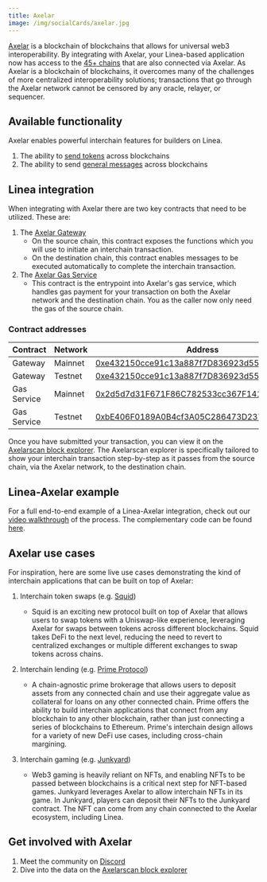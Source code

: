 ```yaml
---
title: Axelar
image: /img/socialCards/axelar.jpg
---
```


[Axelar](https://docs.axelar.dev/) is a blockchain of blockchains that allows
for universal web3 interoperability. By integrating with Axelar, your
Linea-based application now has access to the
[45+ chains](https://axelarscan.io/) that are also connected via Axelar. As
Axelar is a blockchain of blockchains, it overcomes many of the challenges of
more centralized interoperability solutions; transactions that go through the
Axelar network cannot be censored by any oracle, relayer, or sequencer.

## Available functionality

Axelar enables powerful interchain features for builders on Linea.

1. The ability to
   [send tokens](https://docs.axelar.dev/dev/send-tokens/overview) across
   blockchains
1. The ability to send
   [general messages](https://docs.axelar.dev/dev/general-message-passing/overview)
   across blockchains

## Linea integration

When integrating with Axelar there are two key contracts that need to be
utilized. These are:

1. The [Axelar Gateway](https://docs.axelar.dev/learn#gateway-smart-contracts)
   - On the source chain, this contract exposes the functions which you will use
     to initiate an interchain transaction.
   - On the destination chain, this contract enables messages to be executed
     automatically to complete the interchain transaction.
1. The
   [Axelar Gas Service](https://docs.axelar.dev/dev/general-message-passing/gas-services/intro)
   - This contract is the entrypoint into Axelar's gas service, which handles
     gas payment for your transaction on both the Axelar network and the
     destination chain. You as the caller now only need the gas of the source
     chain.

### Contract addresses

| Contract    | Network | Address                                                                                                                          | networkId |
| ----------- | ------- | -------------------------------------------------------------------------------------------------------------------------------- | --------- |
| Gateway     | Mainnet | [0xe432150cce91c13a887f7D836923d5597adD8E31](https://lineascan.build/address/0xe432150cce91c13a887f7D836923d5597adD8E31)         | 59144     |
| Gateway     | Testnet | [0xe432150cce91c13a887f7D836923d5597adD8E31](https://sepolia.lineascan.build/address/0xe432150cce91c13a887f7D836923d5597adD8E31) | 59141     |
| Gas Service | Mainnet | [0x2d5d7d31F671F86C782533cc367F14109a082712](https://lineascan.build/address/0x2d5d7d31F671F86C782533cc367F14109a082712)         | 59144     |
| Gas Service | Testnet | [0xbE406F0189A0B4cf3A05C286473D23791Dd44Cc6](https://sepolia.lineascan.build/address/0xbE406F0189A0B4cf3A05C286473D23791Dd44Cc6) | 59141     |

Once you have submitted your transaction, you can view it on the
[Axelarscan block explorer](https://axelarscan.io/). The Axelarscan explorer is
specifically tailored to show your interchain transaction step-by-step as it
passes from the source chain, via the Axelar network, to the destination chain.

## Linea-Axelar example

For a full end-to-end example of a Linea-Axelar integration, check out our
[video walkthrough](https://www.youtube.com/watch?v=-KgJZmq8Umc&t=1s) of the
process. The complementary code can be found
[here](https://github.com/Olanetsoft/linea-interchain-workshop-with-axelar).

## Axelar use cases

For inspiration, here are some live use cases demonstrating the kind of
interchain applications that can be built on top of Axelar:

1. Interchain token swaps (e.g. [Squid](https://app.squidrouter.com/))

   - Squid is an exciting new protocol built on top of Axelar that allows users
     to swap tokens with a Uniswap-like experience, leveraging Axelar for swaps
     between tokens across different blockchains. Squid takes DeFi to the next
     level, reducing the need to revert to centralized exchanges or multiple
     different exchanges to swap tokens across chains.

1. Interchain lending (e.g. [Prime Protocol](https://www.primeprotocol.xyz/))

   - A chain-agnostic prime brokerage that allows users to deposit assets from
     any connected chain and use their aggregate value as collateral for loans
     on any other connected chain. Prime offers the ability to build interchain
     applications that connect from any blockchain to any other blockchain,
     rather than just connecting a series of blockchains to Ethereum. Prime's
     interchain design allows for a variety of new DeFi use cases, including
     cross-chain margining.

1. Interchain gaming (e.g. [Junkyard](https://junkyard.wtf/))

   - Web3 gaming is heavily reliant on NFTs, and enabling NFTs to be passed
     between blockchains is a critical next step for NFT-based games. Junkyard
     leverages Axelar to allow interchain NFTs in its game. In Junkyard, players
     can deposit their NFTs to the Junkyard contract. The NFT can come from any
     chain connected to the Axelar ecosystem, including Linea.

## Get involved with Axelar

1. Meet the community on [Discord](http://discord.gg/axelar)
1. Dive into the data on the [Axelarscan block explorer](http://axelarscan.io)
